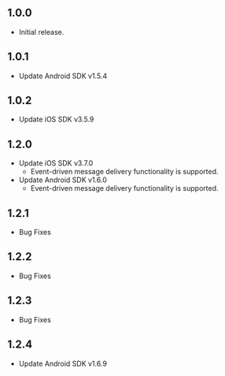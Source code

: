 ## 1.0.0

* Initial release.

## 1.0.1

* Update Android SDK v1.5.4

## 1.0.2

* Update iOS SDK v3.5.9

## 1.2.0

* Update iOS SDK v3.7.0
  * Event-driven message delivery functionality is supported.
* Update Android SDK v1.6.0
  * Event-driven message delivery functionality is supported.

## 1.2.1

* Bug Fixes

## 1.2.2

* Bug Fixes

## 1.2.3

* Bug Fixes

## 1.2.4

* Update Android SDK v1.6.9
